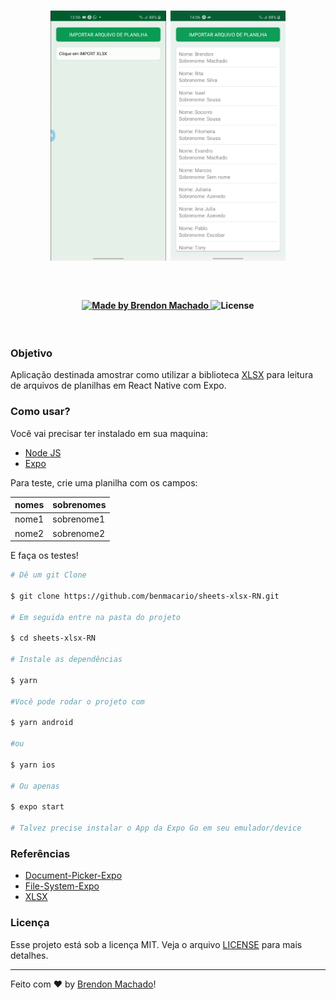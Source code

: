 <h1 align="center">
  <img height="400" src=".github/video-app.gif"/>
  <img height="400" src=".github/screen-app.jpg"/>
</h1>
<br>
<h4 align="center">
  <p>
    <a href="https://www.linkedin.com/in/brendon-machado">
      <img alt="Made by Brendon Machado" src="https://img.shields.io/github/followers/benmacario?label=Brendon%20Machado&style=social">
    </a>
    <img alt="License" src="https://img.shields.io/badge/license-MIT-red">
  </p>
</h4>
<br>

### Objetivo

Aplicação destinada amostrar como utilizar a biblioteca [XLSX](https://www.npmjs.com/package/xlsx) para leitura de arquivos de planilhas em React Native com Expo.

### Como usar?

Você vai precisar ter instalado em sua maquina:

- [Node JS](https://nodejs.org/)
- [Expo](https://expo.io/)

Para teste, crie uma planilha com os campos:

| nomes | sobrenomes |
| ----- | ---------- |
| nome1 | sobrenome1 |
| nome2 | sobrenome2 |

E faça os testes!

```bash
# Dê um git Clone

$ git clone https://github.com/benmacario/sheets-xlsx-RN.git

# Em seguida entre na pasta do projeto

$ cd sheets-xlsx-RN

# Instale as dependências

$ yarn

#Você pode rodar o projeto com

$ yarn android

#ou

$ yarn ios

# Ou apenas

$ expo start

# Talvez precise instalar o App da Expo Go em seu emulador/device
```

### Referências

- [Document-Picker-Expo](https://docs.expo.io/versions/latest/sdk/document-picker/)
- [File-System-Expo](https://docs.expo.io/versions/latest/sdk/filesystem/)
- [XLSX](https://www.npmjs.com/package/xlsx)

### Licença

Esse projeto está sob a licença MIT. Veja o arquivo [LICENSE](LICENSE) para mais detalhes.

---

Feito com ❤️ by [Brendon Machado](https://www.linkedin.com/in/brendon-machado)!
